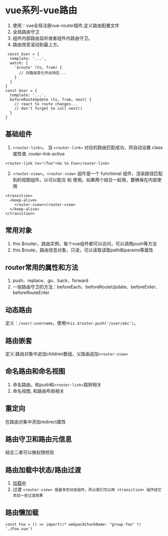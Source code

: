 # vue系列-vue路由

1. 使用：vue全局注册vue-router插件,定义路由配置文件
2. 全局路由守卫
3. 组件内部路由监听或者组件内路由守卫。
4. 路由改变滚动到最上方。
```dotnetcli
 const User = {
  template: '...',
  watch: {
    '$route' (to, from) {
      // 对路由变化作出响应...
    }
  }
}
const User = {
  template: '...',
  beforeRouteUpdate (to, from, next) {
    // react to route changes...
    // don't forget to call next()
  }
}    
```

## 基础组件
1. `<router-link>`。 当 `<router-link>` 对应的路由匹配成功，将自动设置 class 属性值 .router-link-active

```dotnetcli
<router-link to="/foo">Go to Foo</router-link>
```

2. `<router-view>`。`<router-view>` 组件是一个 functional 组件，渲染路径匹配到的视图组件。以可以配合 <transition> 和 <keep-alive> 使用。如果两个结合一起用，要确保在内层使用 <keep-alive>
```dotnetcli
<transition>
  <keep-alive>
    <router-view></router-view>
  </keep-alive>
</transition>
```
## 常用对象

1. this.$router，路由实例，每个vue组件都可以访问，可以调用push等方法
2. this.$route，路由信息对象，只读，可以读取读取path和params等属性

## router常用的属性和方法
1. push、replace、go、back、forward
2. 一些路由守卫的方法：beforeEach、beforeRouteUpdate、beforeEnter、beforeRouteEnter

## 动态路由
定义：`/user/:username`，使用`this.$router.push('/user/abc')`。

## 路由嵌套
定义:路由对象中追加children数组，父路由追加`<router-view>`

## 命名路由和命名视图
1. 命名路由，和push和`<router-link>`跳转相关
2. 命名视图, 和路由布局相关

## 重定向
在路由对象中添加redirect属性

##  路由守卫和路由元信息
结合二者可以做权限校验

## 路由加载中状态/路由过渡
1. [加载中](https://segmentfault.com/a/1190000017014756)
2. 过渡 `<router-view> 是基本的动态组件，所以我们可以用 <transition> 组件给它添加一些过渡效果`


## 路由懒加载
`const Foo = () => import(/* webpackChunkName: "group-foo" */ './Foo.vue')`